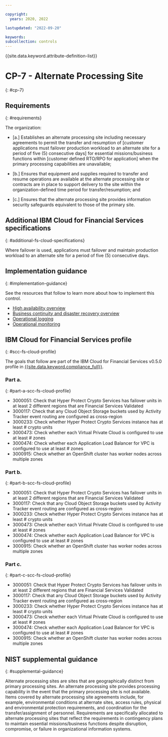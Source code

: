 ```yaml
---

copyright:
  years: 2020, 2022

lastupdated: "2022-09-20"

keywords: 
subcollection: controls
---
```


{{site.data.keyword.attribute-definition-list}}

# CP-7 - Alternate Processing Site
{: #cp-7}

## Requirements
{: #requirements}

The organization:

- \[a.\] Establishes an alternate processing site including necessary agreements to permit the transfer and resumption of [customer applications must failover production workload to an alternate site for a period of five (5) consecutive days] for essential missions/business functions within [customer defined RTO/RPO for application] when the primary processing capabilities are unavailable;

- \[b.\] Ensures that equipment and supplies required to transfer and resume operations are available at the alternate processing site or contracts are in place to support delivery to the site within the organization-defined time period for transfer/resumption; and

- \[c.\] Ensures that the alternate processing site provides information security safeguards equivalent to those of the primary site.

## Additional IBM Cloud for Financial Services specifications
{: #additional-fs-cloud-specifications}

Where failover is used, applications must failover and maintain production workload to an alternate site for a period of five (5) consecutive days.

## Implementation guidance
{: #implementation-guidance}

See the resources that follow to learn more about how to implement this control.

- [High availability overview](/docs/framework-financial-services?topic=framework-financial-services-shared-high-availability)
- [Business continuity and disaster recovery overview](/docs/framework-financial-services?topic=framework-financial-services-shared-bcdr)
- [Operational logging](/docs/framework-financial-services?topic=framework-financial-services-shared-logging-operational)
- [Operational monitoring](/docs/framework-financial-services?topic=framework-financial-services-shared-monitoring-operational)

## IBM Cloud for Financial Services profile
{: #scc-fs-cloud-profile}

The goals that follow are part of the IBM Cloud for Financial Services v0.5.0 profile in [{{site.data.keyword.compliance_full}}](/docs/security-compliance?topic=security-compliance-getting-started).

### Part a.
{: #part-a-scc-fs-cloud-profile}

- 3000051: Check that Hyper Protect Crypto Services has failover units in at least 2 different regions that are Financial Services Validated
- 3000117: Check that any Cloud Object Storage buckets used by Activity Tracker event routing are configured as cross-region
- 3000233: Check whether Hyper Protect Crypto Services instance has at least # crypto units
- 3000473: Check whether each Virtual Private Cloud is configured to use at least # zones
- 3000474: Check whether each Application Load Balancer for VPC is configured to use at least # zones
- 3000915: Check whether an OpenShift cluster has worker nodes across multiple zones

### Part b.
{: #part-b-scc-fs-cloud-profile}

- 3000051: Check that Hyper Protect Crypto Services has failover units in at least 2 different regions that are Financial Services Validated
- 3000117: Check that any Cloud Object Storage buckets used by Activity Tracker event routing are configured as cross-region
- 3000233: Check whether Hyper Protect Crypto Services instance has at least # crypto units
- 3000473: Check whether each Virtual Private Cloud is configured to use at least # zones
- 3000474: Check whether each Application Load Balancer for VPC is configured to use at least # zones
- 3000915: Check whether an OpenShift cluster has worker nodes across multiple zones

### Part c.
{: #part-c-scc-fs-cloud-profile}

- 3000051: Check that Hyper Protect Crypto Services has failover units in at least 2 different regions that are Financial Services Validated
- 3000117: Check that any Cloud Object Storage buckets used by Activity Tracker event routing are configured as cross-region
- 3000233: Check whether Hyper Protect Crypto Services instance has at least # crypto units
- 3000473: Check whether each Virtual Private Cloud is configured to use at least # zones
- 3000474: Check whether each Application Load Balancer for VPC is configured to use at least # zones
- 3000915: Check whether an OpenShift cluster has worker nodes across multiple zones

## NIST supplemental guidance
{: #supplemental-guidance}

Alternate processing sites are sites that are geographically distinct from primary processing sites. An alternate processing site provides processing capability in the event that the primary processing site is not available. Items covered by alternate processing site agreements include, for example, environmental conditions at alternate sites, access rules, physical and environmental protection requirements, and coordination for the transfer/assignment of personnel. Requirements are specifically allocated to alternate processing sites that reflect the requirements in contingency plans to maintain essential missions/business functions despite disruption, compromise, or failure in organizational information systems.

